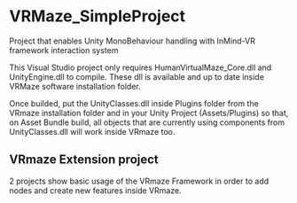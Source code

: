 # VRMaze_SimpleProject
Project that enables Unity MonoBehaviour handling with InMind-VR framework interaction system

This Visual Studio project only requires HumanVirtualMaze_Core.dll and UnityEngine.dll to compile. These dll is available and up to date inside VRMaze software installation folder.

Once builded, put the UnityClasses.dll inside Plugins folder from the VRmaze installation folder and in your Unity Project (Assets/Plugins) so that, on Asset Bundle build, all objects that are currently using components from UnityClasses.dll will work inside VRmaze too.

## VRmaze Extension project

2 projects show basic usage of the VRmaze Framework in order to add nodes and create new features inside VRmaze.
